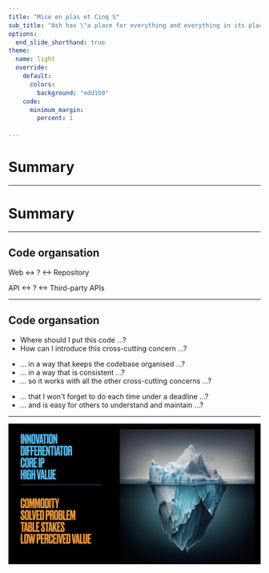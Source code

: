 ```yaml
---
title: "Mise en plas et Cinq S"
sub_title: "Ash has \"a place for everything and everything in its place\""
options:
  end_slide_shorthand: true
theme:
  name: light
  override:
    default:
      colors:
        background: "edd1b0"
    code:
      minimum_margin: 
        percent: 1

---
```


# Summary

<!-- column_layout: [3, 2] -->
<!-- column: 0 -->



<!-- column: 1 -->


<!-- reset_layout -->

-----

# Summary

<!-- pause -->

-----

## Code organsation

Web <-> ? <-> Repository 

API <-> ? <-> Third-party APIs

-----

## Code organsation

<!-- incremental_lists: true -->
- Where should I put this code ...?
- How can I introduce this cross-cutting concern ...? 

<!-- new_lines: 2 -->

- ... in a way that keeps the codebase organised ...?
- ... in a way that is consistent ...?
- ... so it works with all the other cross-cutting concerns ...?


<!-- new_lines: 2 -->

- ... that I won't forget to do each time under a deadline ...?
- ... and is easy for others to understand and maintain ...?


-----


![image:width:90%](iceberg.png)


